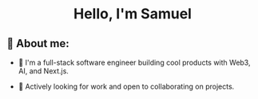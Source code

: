 <h1 align="center">
   Hello, I'm Samuel
</h1>

## 👋 About me:

  - 👨 I'm a full-stack software engineer building cool products with Web3, AI, and Next.js.
  
  - 🤝 Actively looking for work and open to collaborating on projects.
  


<br />




